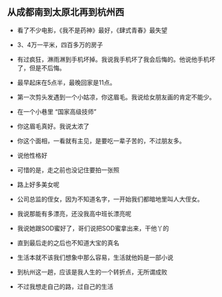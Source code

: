 ## 从成都南到太原北再到杭州西

+ 看了不少电影，《我不是药神》最好，《肆式青春》最失望
+ 3、4万一平米，四百多万的房子
+ 有过疯狂，淋雨淋到手机坏掉。我说我手机坏了我会后悔的。他说他手机坏了，但是不后悔。
+ 最早起床在5点半，最晚回家是11点。
+ 第一次剪头发遇到一个小姑凉，你这眉毛。我说给女朋友画的肯定不能少。
+ 在一个小巷里 “国家高级技师”
+ 你这眉毛真好。我说太浓了
+ 你这个面相，一看就有主见，是要吃一辈子苦的，不过朋友多。
+ 说他性格好
+ 可惜的是，走之前也没记住要拍一张照



+ 路上好多美女呢



+ 公司总监的侄女，因为不知道名字，一开始我们都暗地里叫人大侄女。
+ 我说那能有多漂亮，还没我高中班长漂亮呢
+ 我说她跟SOD蜜好了，哥们说把SOD蜜拿出来，干他丫的
+ 直到最后走的之后也不知道大宝的真名



+ 生活本就不该我们想象中那么容易，生活就他妈是一部小说
+ 到杭州这一趟，应该是我人生的一个转折点，无所谓成败
+ 不过我想走自己的路，过自己的生活
